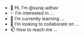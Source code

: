 - 👋 Hi, I’m @suraj-adhav
- ✨  I’m interested in ...
- 🌱 I’m currently learning ...
- 💞️ I’m looking to collaborate on ...
- 📫 How to reach me ...

<!---
suraj-adhav/suraj-adhav is a ✨ special ✨ repository because its `README.md` (this file) appears on your GitHub profile.
You can click the Preview link to take a look at your changes.
--->
